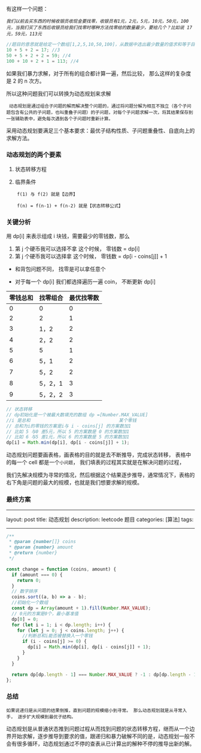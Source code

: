 有这样一个问题：

_`我们以前去买东西的时候收银员收现金要找零，收银员有1元，2元，5元，10元，50元，100元，当我们买了东西后收银员给我们找零时哪种方法找零给的数量最少，要给几个？比如说 17元，59元，113元`_

```js
//题目的意思就是给定一个数组[1,2,5,10,50,100]，从数据中选出最少数量的值求和等于目标值
10 + 5 + 2 = 17; //3
50 + 5 + 2 + 2 = 59; //4
100 + 10 + 2 + 1 = 113; //4
```

如果我们暴力求解，对于所有的组合都计算一遍，然后比较， 那么这样的复杂度是 2 的 n 次方。

所以这种问题我们可以转换为动态规划来求解

` 动态规划是通过组合子问题的解而解决整个问题的，通过将问题分解为相互不独立（各个子问题包含有公共的子问题，也叫重叠子问题）的子问题，对每个子问题求解一次，将其结果保存到一张辅助表中，避免每次遇到各个子问题时重新计算。`

采用动态规划要满足三个基本要求：最优子结构性质、子问题重叠性、自底向上的求解方法。

### 动态规划的两个要素

1. 状态转移方程

2. 临界条件

```
	f(1) 与 f(2) 就是【边界】

	f(n) = f(n-1) + f(n-2) 就是【状态转移公式】
```

### 关键分析

用 dp[i] 来表示组成 i 块钱，需要最少的零钱数，那么

1. 第 j 个硬币我可以选择不拿 这个时候， 零钱数 = dp[i]
2. 第 j 个硬币我可以选择拿 这个时候， 零钱数 = dp[i - coins[j]] + 1

- 和背包问题不同， 找零是可以拿任意个

- 对于每一个 dp[i] 我们都选择遍历一遍 coin， 不断更新 dp[i]

| 零钱总和 | 找零组合 | 最优找零数 |
| -------- | -------- | ---------- |
| 0        | 0        | 0          |
| 2        | 2        | 1          |
| 3        | 1，2     | 2          |
| 4        | 2，2     | 2          |
| 5        | 5        | 1          |
| 6        | 5，1     | 2          |
| 7        | 5，2     | 2          |
| 8        | 5，2，1  | 3          |
| 9        | 5，2，2  | 3          |

```js
// 状态转移
// dp初始化是一个被最大数填充的数组 dp =[Number.MAX_VALUE]
//i 是总和									某个零钱
// 总和为i的零钱的方案是i与 i - coins[j] 的方案数加1
// 比如 5 与0 差5元，所以 5 的方案数是 0 的方案数加1
// 比如 6 与5 差1元，所以 6 的方案数是 5 的方案数加1
dp[i] = Math.min(dp[i], dp[i - coins[j]] + 1);
```

动态规划问题要画表格，画表格的目的就是去不断推导，完成状态转移， 表格中的每一个 cell 都是一个`小问题`， 我们填表的过程其实就是在解决问题的过程，

我们先解决规模为寻常的情况，然后根据这个结果逐步推导，通常情况下，表格的右下角是问题的最大的规模，也就是我们想要求解的规模。

### 最终方案

---

layout: post
title: 动态规划
description: leetcode 题目
categories: [算法]
tags:

---

```js
/**
 * @param {number[]} coins
 * @param {number} amount
 * @return {number}
 */

const change = function (coins, amount) {
  if (amount === 0) {
    return 0;
  }
  // 数字排序
  coins.sort((a, b) => a - b);
  //初始化一个数组
  const dp = Array(amount + 1).fill(Number.MAX_VALUE);
  // 0元的方案是0个，最小基准值
  dp[0] = 0;
  for (let i = 1; i < dp.length; i++) {
    for (let j = 0; j < coins.length; j++) {
      //判断总和i能否被替换入一个零钱
      if (i - coins[j] >= 0) {
        dp[i] = Math.min(dp[i], dp[i - coins[j]] + 1);
      }
    }
  }

  return dp[dp.length - 1] === Number.MAX_VALUE ? -1 : dp[dp.length - 1];
};
```

### 总结

`如果说递归是从问题的结果倒推，直到问题的规模缩小到寻常。 那么动态规划就是从寻常入手， 逐步扩大规模到最优子结构。`

动态规划是从普通状态推到问题过程从而找到问题的状态转移方程，继而从一个边界开始求解，逐步推导到要求的值，跟递归和暴力破解不同的是，动态规划一般不会有很多循环，动态规划通过不停的查表从已计算出的解种不停的推导出新的解。
